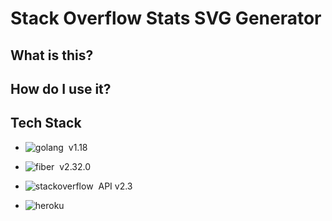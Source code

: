 # Stack Overflow Stats SVG Generator


## What is this?


## How do I use it?


## Tech Stack

* ![golang](https://img.shields.io/badge/GO-05122A?style=flat&logo=go)&nbsp; v1.18

* ![fiber](https://img.shields.io/badge/Fiber-05122A?style=flat&logo=go)&nbsp; v2.32.0

* ![stackoverflow](https://img.shields.io/badge/stackoverflow-05122A?style=flat&logo=stackoverflow)&nbsp; API v2.3

* ![heroku](https://img.shields.io/badge/heroku-05122A?style=flat&logo=heroku)&nbsp;



